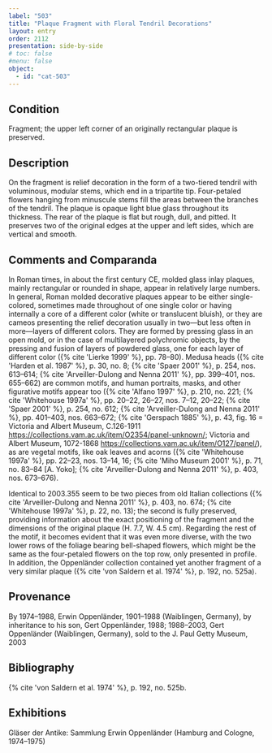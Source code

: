 ```yaml
---
label: "503"
title: "Plaque Fragment with Floral Tendril Decorations"
layout: entry
order: 2112
presentation: side-by-side
# toc: false
#menu: false 
object:
  - id: "cat-503"
---
```


## Condition

Fragment; the upper left corner of an originally rectangular plaque is preserved.

## Description

On the fragment is relief decoration in the form of a two-tiered tendril with voluminous, modular stems, which end in a tripartite tip. Four-petaled flowers hanging from minuscule stems fill the areas between the branches of the tendril. The plaque is opaque light blue glass throughout its thickness. The rear of the plaque is flat but rough, dull, and pitted. It preserves two of the original edges at the upper and left sides, which are vertical and smooth.

## Comments and Comparanda

In Roman times, in about the first century CE, molded glass inlay plaques, mainly rectangular or rounded in shape, appear in relatively large numbers. In general, Roman molded decorative plaques appear to be either single-colored, sometimes made throughout of one single color or having internally a core of a different color (white or translucent bluish), or they are cameos presenting the relief decoration usually in two—but less often in more—layers of different colors. They are formed by pressing glass in an open mold, or in the case of multilayered polychromic objects, by the pressing and fusion of layers of powdered glass, one for each layer of different color ({% cite 'Lierke 1999' %}, pp. 78–80). Medusa heads ({% cite 'Harden et al. 1987' %}, p. 30, no. 8; {% cite 'Spaer 2001' %}, p. 254, nos. 613–614; {% cite 'Arveiller-Dulong and Nenna 2011' %}, pp. 399–401, nos. 655–662) are common motifs, and human portraits, masks, and other figurative motifs appear too ({% cite 'Alfano 1997' %}, p. 210, no. 221; {% cite 'Whitehouse 1997a' %}, pp. 20–22, 26–27, nos. 7–12, 20–22; {% cite 'Spaer 2001' %}, p. 254, no. 612; {% cite 'Arveiller-Dulong and Nenna 2011' %}, pp. 401–403, nos. 663–672; {% cite 'Gerspach 1885' %}, p. 43, fig. 16 = Victoria and Albert Museum, C.126-1911 <https://collections.vam.ac.uk/item/O2354/panel-unknown/>; Victoria and Albert Museum,  1072-1868 <https://collections.vam.ac.uk/item/O127/panel/>), as are vegetal motifs, like oak leaves and acorns ({% cite 'Whitehouse 1997a' %}, pp. 22–23, nos. 13–14, 16; {% cite 'Miho Museum 2001' %}, p. 71, no. 83–84 [A. Yoko]; {% cite 'Arveiller-Dulong and Nenna 2011' %}, p. 403, nos. 673–676).

Identical to 2003.355 seem to be two pieces from old Italian collections ({% cite 'Arveiller-Dulong and Nenna 2011' %}, p. 403, no. 674; {% cite 'Whitehouse 1997a' %}, p. 22, no. 13); the second is fully preserved, providing information about the exact positioning of the fragment and the dimensions of the original plaque (H. 7.7, W. 4.5 cm). Regarding the rest of the motif, it becomes evident that it was even more diverse, with the two lower rows of the foliage bearing bell-shaped flowers, which might be the same as the four-petaled flowers on the top row, only presented in profile. In addition, the Oppenländer collection contained yet another fragment of a very similar plaque ({% cite 'von Saldern et al. 1974' %}, p. 192, no. 525a).

## Provenance

By 1974–1988, Erwin Oppenländer, 1901–1988 (Waiblingen, Germany), by inheritance to his son, Gert Oppenländer, 1988; 1988–2003, Gert Oppenländer (Waiblingen, Germany), sold to the J. Paul Getty Museum, 2003

## Bibliography

{% cite 'von Saldern et al. 1974' %}, p. 192, no. 525b.

## Exhibitions

Gläser der Antike: Sammlung Erwin Oppenländer (Hamburg and Cologne, 1974–1975)